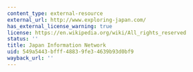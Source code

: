 ```yaml
---
content_type: external-resource
external_url: http://www.exploring-japan.com/
has_external_license_warning: true
license: https://en.wikipedia.org/wiki/All_rights_reserved
status: ''
title: Japan Information Network
uid: 549a5443-bfff-4883-9fe3-4639b93d0bf9
wayback_url: ''
---
```

